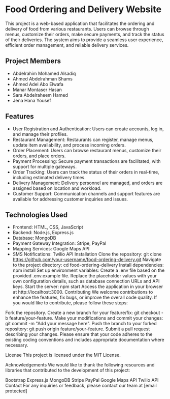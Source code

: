 # Food Ordering and Delivery Website
This project is a web-based application that facilitates the ordering and delivery of food from various restaurants. Users can browse through menus, customize their orders, make secure payments, and track the status of their deliveries. The system aims to provide a seamless user experience, efficient order management, and reliable delivery services.

## Project Members
- Abdelrahim Mohamed Alsadiq
- Ahmed Abdelrahman Shams
- Ahmed Adel Abo Elwafa
- Manar Montaser Hasan
- Sara Abdelraheem Hamed
- Jena Hana Yousef

## Features
- User Registration and Authentication: Users can create accounts, log in, and manage their profiles.
- Restaurant Management: Restaurants can register, manage menus, update item availability, and process incoming orders.
- Order Placement: Users can browse restaurant menus, customize their orders, and place orders.
- Payment Processing: Secure payment transactions are facilitated, with support for multiple gateways.
- Order Tracking: Users can track the status of their orders in real-time, including estimated delivery times.
- Delivery Management: Delivery personnel are managed, and orders are assigned based on location and workload.
- Customer Support: Communication channels and support features are available for addressing customer inquiries and issues.

## Technologies Used
- Frontend: HTML, CSS, JavaScript
- Backend: Node.js, Express.js
- Database: MongoDB
- Payment Gateway Integration: Stripe, PayPal
- Mapping Services: Google Maps API
- SMS Notifications: Twilio API
Installation
Clone the repository: git clone https://github.com/your-username/food-ordering-delivery.git
Navigate to the project directory: cd food-ordering-delivery
Install dependencies: npm install
Set up environment variables:
Create a .env file based on the provided .env.example file.
Replace the placeholder values with your own configuration details, such as database connection URLs and API keys.
Start the server: npm start
Access the application in your browser at http://localhost:3000.
Contributing
We welcome contributions to enhance the features, fix bugs, or improve the overall code quality. If you would like to contribute, please follow these steps:

Fork the repository.
Create a new branch for your feature/fix: git checkout -b feature/your-feature.
Make your modifications and commit your changes: git commit -m "Add your message here".
Push the branch to your forked repository: git push origin feature/your-feature.
Submit a pull request describing your changes.
Please ensure that your code adheres to the existing coding conventions and includes appropriate documentation where necessary.

License
This project is licensed under the MIT License.

Acknowledgements
We would like to thank the following resources and libraries that contributed to the development of this project:

Bootstrap
Express.js
MongoDB
Stripe
PayPal
Google Maps API
Twilio API
Contact
For any inquiries or feedback, please contact our team at [email protected]

